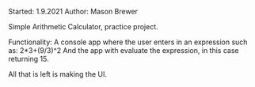 Started: 1.9.2021
Author: Mason Brewer

Simple Arithmetic Calculator, practice project.

Functionality:
  A console app where the user enters in an expression such as:
      2*3+(9/3)^2
  And the app with evaluate the expression, in this case returning 15.

All that is left is making the UI.